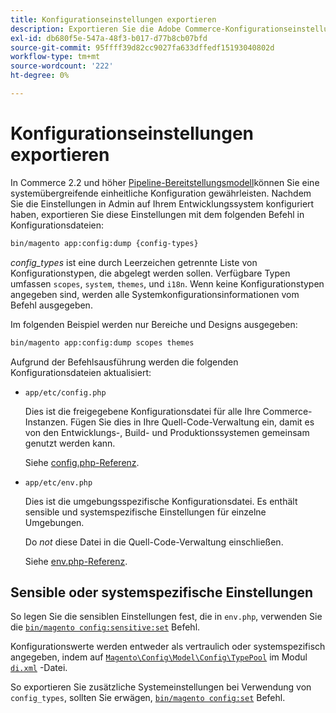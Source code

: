 ```yaml
---
title: Konfigurationseinstellungen exportieren
description: Exportieren Sie die Adobe Commerce-Konfigurationseinstellungen in Konfigurationsdateien, die auch als "config dump"bezeichnet werden.
exl-id: db680f5e-547a-48f3-b017-d77b8cb07bfd
source-git-commit: 95ffff39d82cc9027fa633dffedf15193040802d
workflow-type: tm+mt
source-wordcount: '222'
ht-degree: 0%

---
```


# Konfigurationseinstellungen exportieren

In Commerce 2.2 und höher [Pipeline-Bereitstellungsmodell](../deployment/technical-details.md)können Sie eine systemübergreifende einheitliche Konfiguration gewährleisten. Nachdem Sie die Einstellungen in Admin auf Ihrem Entwicklungssystem konfiguriert haben, exportieren Sie diese Einstellungen mit dem folgenden Befehl in Konfigurationsdateien:

```bash
bin/magento app:config:dump {config-types}
```

_config_types_ ist eine durch Leerzeichen getrennte Liste von Konfigurationstypen, die abgelegt werden sollen. Verfügbare Typen umfassen `scopes`, `system`, `themes`, und `i18n`. Wenn keine Konfigurationstypen angegeben sind, werden alle Systemkonfigurationsinformationen vom Befehl ausgegeben.

Im folgenden Beispiel werden nur Bereiche und Designs ausgegeben:

```bash
bin/magento app:config:dump scopes themes
```

Aufgrund der Befehlsausführung werden die folgenden Konfigurationsdateien aktualisiert:

- `app/etc/config.php`

  Dies ist die freigegebene Konfigurationsdatei für alle Ihre Commerce-Instanzen.
Fügen Sie dies in Ihre Quell-Code-Verwaltung ein, damit es von den Entwicklungs-, Build- und Produktionssystemen gemeinsam genutzt werden kann.

  Siehe [config.php-Referenz](../reference/config-reference-configphp.md).

- `app/etc/env.php`

  Dies ist die umgebungsspezifische Konfigurationsdatei.
Es enthält sensible und systemspezifische Einstellungen für einzelne Umgebungen.

  Do _not_ diese Datei in die Quell-Code-Verwaltung einschließen.

  Siehe [env.php-Referenz](../reference/config-reference-envphp.md).

## Sensible oder systemspezifische Einstellungen

So legen Sie die sensiblen Einstellungen fest, die in `env.php`, verwenden Sie die [`bin/magento config:sensitive:set`](set-configuration-values.md#set-values) Befehl.

Konfigurationswerte werden entweder als vertraulich oder systemspezifisch angegeben, indem auf [`Magento\Config\Model\Config\TypePool`](https://github.com/magento/magento2/blob/2.4/app/code/Magento/Config/Model/Config/TypePool.php) im Modul [`di.xml`](https://developer.adobe.com/commerce/php/development/configuration/sensitive-environment-settings/#how-to-specify-values-as-sensitive-or-system-specific) -Datei.

So exportieren Sie zusätzliche Systemeinstellungen bei Verwendung von `config_types`, sollten Sie erwägen, [`bin/magento config:set`](set-configuration-values.md#set-values) Befehl.
